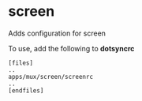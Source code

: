 screen
======

Adds configuration for screen

To use, add the following to **dotsyncrc**

    [files]
    ..
    apps/mux/screen/screenrc
    ..
    [endfiles]

